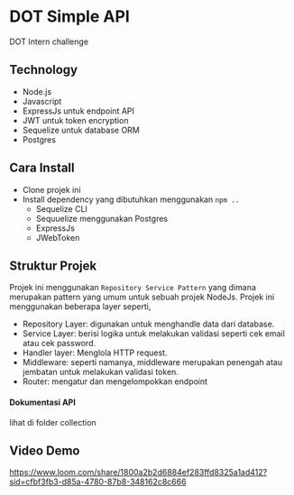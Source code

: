 # DOT Simple API
DOT Intern challenge

## Technology
- Node.js
- Javascript
- ExpressJs untuk endpoint API
- JWT untuk token encryption
- Sequelize untuk database ORM
- Postgres 

## Cara Install
- Clone projek ini
- Install dependency yang dibutuhkan menggunakan `npm ..`
  - Sequelize CLI
  - Sequuelize menggunakan Postgres
  - ExpressJs
  - JWebToken

## Struktur Projek
Projek ini menggunakan `Repository Service Pattern` yang dimana merupakan pattern yang umum untuk sebuah projek NodeJs. 
Projek ini menggunakan beberapa layer seperti,

- Repository Layer: digunakan untuk menghandle data dari database.
- Service Layer: berisi logika untuk melakukan validasi seperti cek email atau cek password.
- Handler layer: Menglola HTTP request.
- Middleware: seperti namanya, middleware merupakan penengah atau jembatan untuk melakukan validasi token.
- Router: mengatur dan mengelompokkan endpoint

#### Dokumentasi API
lihat di folder collection

## Video Demo
https://www.loom.com/share/1800a2b2d6884ef283ffd8325a1ad412?sid=cfbf3fb3-d85a-4780-87b8-348162c8c666
